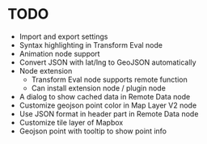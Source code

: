 # TODO

* Import and export settings
* Syntax highlighting in Transform Eval node
* Animation node support
* Convert JSON with lat/lng to GeoJSON automatically
* Node extension
  * Transform Eval node supports remote function
  * Can install extension node / plugin node
* A dialog to show cached data in Remote Data node
* Customize geojson point color in Map Layer V2 node
* Use JSON format in header part in Remote Data node
* Customize tile layer of Mapbox
* Geojson point with tooltip to show point info